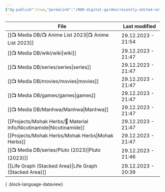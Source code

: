 ```yaml
---
{"dg-publish":true,"permalink":"/000-digital-garden/recently-edited-notes/","dgPassFrontmatter":true,"noteIcon":"3","created":"2023-12-14T09:05:52.599+05:30","updated":"2023-12-14T09:12:44.868+05:30"}
---
```


| File                                                                    | Last modified      |
| ----------------------------------------------------------------------- | ------------------ |
| [[📺 Media DB/📺 Anime List 2023\|📺 Anime List 2023]]               | 29.12.2023 - 21:54 |
| [[📺 Media DB/wiki/wiki\|wiki]]                                      | 29.12.2023 - 21:47 |
| [[📺 Media DB/series/series\|series]]                                | 29.12.2023 - 21:47 |
| [[📺 Media DB/movies/movies\|movies]]                                | 29.12.2023 - 21:47 |
| [[📺 Media DB/games/games\|games]]                                   | 29.12.2023 - 21:47 |
| [[📺 Media DB/Manhwa/Manhwa\|Manhwa]]                                | 29.12.2023 - 21:47 |
| [[Projects/Mohak Herbs/🔬 Material Info/Nicotinamide\|Nicotinamide]] | 29.12.2023 - 21:47 |
| [[Projects/Mohak Herbs/Mohak Herbs\|Mohak Herbs]]                    | 29.12.2023 - 21:47 |
| [[📺 Media DB/series/Pluto (2023)\|Pluto (2023)]]                    | 29.12.2023 - 21:46 |
| [[Life Graph (Stacked Area)\|Life Graph (Stacked Area)]]             | 29.12.2023 - 20:39 |

{ .block-language-dataview}